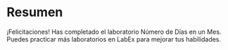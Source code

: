 # Resumen

¡Felicitaciones! Has completado el laboratorio Número de Días en un Mes. Puedes practicar más laboratorios en LabEx para mejorar tus habilidades.
